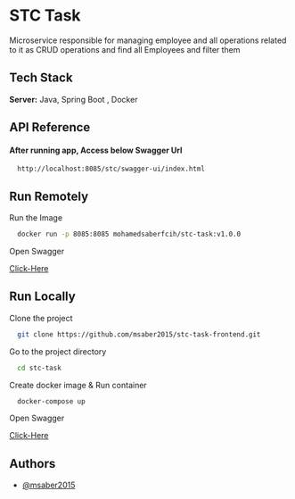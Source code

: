 
# STC Task

Microservice responsible for managing employee and all operations related to it as CRUD operations and find all Employees and filter them


## Tech Stack

**Server:** Java, Spring Boot , Docker


## API Reference

#### After running app, Access below Swagger Url 

```http
  http://localhost:8085/stc/swagger-ui/index.html
```
## Run Remotely

Run the Image

```bash
  docker run -p 8085:8085 mohamedsaberfcih/stc-task:v1.0.0
```

Open Swagger


  [Click-Here](http://localhost:8085/stc/swagger-ui/index.html)



## Run Locally

Clone the project

```bash
  git clone https://github.com/msaber2015/stc-task-frontend.git
```

Go to the project directory

```bash
  cd stc-task
```

Create docker image & Run container

```bash
  docker-compose up
```

Open Swagger


  [Click-Here](http://localhost:8085/stc/swagger-ui/index.html)



## Authors

- [@msaber2015](https://github.com/msaber2015)

